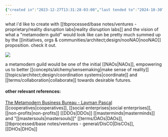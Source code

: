 ```yaml
---
{"created in":"2023-12-27T13:31:28-03:00","last tended to":"2024-10-30T18:19:45-03:00","tags":["concept","metamodernism","decentralizedwork","collective","intelligence","collaboration","🌱","response"],"notestage":["🌱"],"dg-publish":true,"relevancescore":94,"permalink":"/responses/design/metamodern-guild/","dgPassFrontmatter":true,"created":"2023-12-27T13:31:28.319-03:00","updated":"2024-10-30T18:19:45.090-03:00"}
---
```


what i'd like to create with [[tbprocessed/base notes/ventures - proprietary/reality disruption labs\|reality disruption labs]] and the vision of what a "metamodern guild" would look like can be pretty much summed up by the [[initiatives, orgs & communities/architect;design/nooNAO\|nooNAO]] proposition. check it out.

![](https://i.imgur.com/j0kkgYN.png)

a metamodern guild would be one of the initial [[NAOs\|NAOs]], empowering us to better [[concepts/alchemy/sensemaking\|make sense of reality]] [[topics/architect;design/coordination systems\|coordinate]] and [[terms/collaboration\|collaborate]] towards desirable futures.

#### other relevant references:

[The Metamodern Business Bureau - Layman Pascal](https://laymanpascal.substack.com/p/the-metamodern-business-bureau-mmbb)
[[cooperatives\|cooperatives]], [[social enterprises\|social enterprises]], [[non-profits\|non-profits]]
[[DDOs\|DDOs]]
[[masterminds\|masterminds]] and "[[mastersouls\|mastersouls]]"
[[terms/DAOs\|DAOs]], [[tbprocessed/base notes/ventures - general/DisCO\|DisCOs]], [[DHOs\|DHOs]]